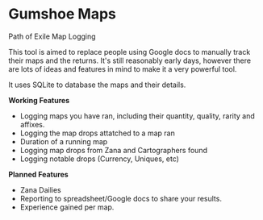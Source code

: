 # Gumshoe Maps
Path of Exile Map Logging

This tool is aimed to replace people using Google docs to manually track their maps and the returns. It's still reasonably early days, however there are lots of ideas and features in mind to make it a very powerful tool.

It uses SQLite to database the maps and their details.

**Working Features**
- Logging maps you have ran, including their quantity, quality, rarity and affixes.
- Logging the map drops attatched to a map ran
- Duration of a running map
- Logging map drops from Zana and Cartographers found
- Logging notable drops (Currency, Uniques, etc)

**Planned Features**
- Zana Dailies
- Reporting to spreadsheet/Google docs to share your results.
- Experience gained per map.
